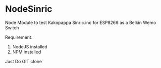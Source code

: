 # NodeSinric

Node Module to test Kakopappa Sinric.ino for ESP8266 as a Belkin Wemo Switch 

Requirement:
1. NodeJS installed
2. NPM installed

Just Do GIT clone
